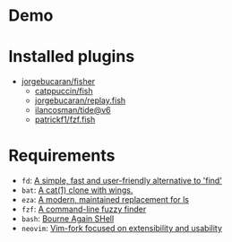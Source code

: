 # Demo


# Installed plugins
- [jorgebucaran/fisher](https://github.com/jorgebucaran/fisher)
  - [catppuccin/fish](https://github.com/catppuccin/fish)
  - [jorgebucaran/replay.fish](https://github.com/jorgebucaran/replay.fish)
  - [ilancosman/tide@v6](https://github.com/IlanCosman/tide)
  - [patrickf1/fzf.fish](https://github.com/PatrickF1/fzf.fish)

# Requirements
- `fd`: [A simple, fast and user-friendly alternative to 'find'](https://github.com/sharkdp/fd)
- `bat`: [A cat(1) clone with wings.](https://github.com/sharkdp/bat)
- `eza`: [A modern, maintained replacement for ls](https://github.com/eza-community/eza)
- `fzf`: [A command-line fuzzy finder](https://github.com/junegunn/fzf)
- `bash`: [Bourne Again SHell](https://www.gnu.org/software/bash/)
- `neovim`: [Vim-fork focused on extensibility and usability](https://github.com/neovim/neovim)
